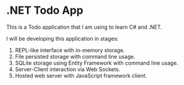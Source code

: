 # .NET Todo App

This is a Todo application that I am using to learn C# and .NET.

I will be developing this application in stages:

1. REPL-like interface with in-memory storage.
2. File persisted storage with command line usage.
3. SQLite storage using Entity Framework with command line usage.
4. Server-Client interaction via Web Sockets.
5. Hosted web server with JavaScript framework client.
